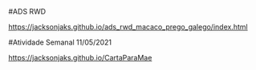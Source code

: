 #ADS RWD


https://jacksonjaks.github.io/ads_rwd_macaco_prego_galego/index.html

#Atividade Semanal 11/05/2021 

https://jacksonjaks.github.io/CartaParaMae
